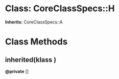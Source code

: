 # Class: CoreClassSpecs::H
**Inherits:** CoreClassSpecs::A
    



# Class Methods
## inherited(klass ) [](#method-c-inherited)
**@private** [] 


